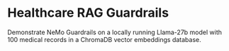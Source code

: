 # Healthcare RAG Guardrails

Demonstrate NeMo Guardrails on a locally running Llama-27b model with 100 medical records in a ChromaDB vector embeddings database.





